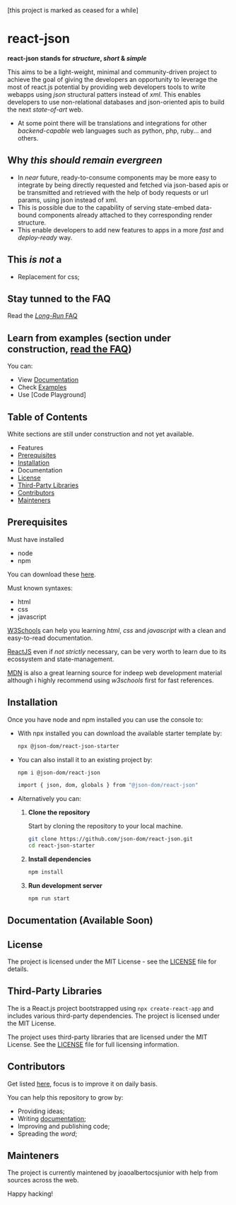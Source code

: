 [this project is marked as ceased for a while]
# react-json

**react-json stands for _structure_, _short_ & _simple_**

This aims to be a light-weight, minimal and community-driven project to achieve the goal of giving the developers an opportunity to leverage the most of react.js potential by providing web developers tools to write webapps using _json_ structural patters instead of _xml_. This enables developers to use non-relational databases and json-oriented apis to build the next _state-of-art_ web.

- At some point there will be translations and integrations for other _backend-capable_ web languages such as python, php, ruby... and others.

## Why _this should remain evergreen_

- In _near_ future, ready-to-consume components may be more easy to integrate by being directly requested and fetched via json-based apis or be transmitted and retrieved with the help of body requests or url params, using json instead of xml.
- This is possible due to the capability of serving state-embed data-bound components already attached to they corresponding render structure.
- This enable developers to add new features to apps in a more _fast_ and _deploy-ready_ way.

## This _is not_ a

- Replacement for css;

## Stay tunned to the FAQ

Read the [_Long-Run_ FAQ](./about/faq.md)

## Learn from examples (section under construction, [read the FAQ](./about/faq.md))

You can:

- View [Documentation](./about/docs.md)
- Check [Examples](./examples)
- Use [Code Playground]

## Table of Contents

White sections are still under construction and not yet available.

- Features
- [Prerequisites](#prerequisites)
- [Installation](#installation)
- Documentation
- [License](#license)
- [Third-Party Libraries](#third-party-libraries)
- [Contributors](#contributors)
- [Mainteners](#mainteners)

## Prerequisites

Must have installed

- node
- npm

You can download these [here](https://nodejs.org/en/download/package-manager).

Must known syntaxes:

- html
- css
- javascript

[W3Schools](https://www.w3schools.com/) can help you learning _html_, _css_ and _javascript_ with a clean and easy-to-read documentation.

[ReactJS](https://react.dev/) even if _not strictly_ necessary, can be very worth to learn due to its ecossystem and state-management.

[MDN](https://developer.mozilla.org/en-US/) is also a great learning source for indeep web development material although i highly recommend using _w3schools_ first for fast references.

## Installation

Once you have node and npm installed you can use the console to:

- With npx installed you can download the available starter template by:

	```bash
	npx @json-dom/react-json-starter

- You can also install it to an existing project by:

	```bash
	npm i @json-dom/react-json
	
	import { json, dom, globals } from "@json-dom/react-json"

- Alternatively you can:

	1. **Clone the repository**

	   Start by cloning the repository to your local machine. 

	   ```bash
	   git clone https://github.com/json-dom/react-json.git
	   cd react-json-starter  
	   
	2. **Install dependencies**

		```bash
		npm install
		
	2. **Run development server**	
		
		```bash
		npm run start


## Documentation (Available Soon)

## License

The project is licensed under the MIT License - see the [LICENSE](./LICENSE.txt) file for details.

## Third-Party Libraries

The is a React.js project bootstrapped using `npx create-react-app` and includes various third-party dependencies. The project is licensed under the MIT License.

The project uses third-party libraries that are licensed under the MIT License. See the [LICENSE](./LICENSE.txt) file for full licensing information.

## Contributors

Get listed [here](./about/contributors.txt), focus is to improve it on daily basis.

You can help this repository to grow by:

- Providing ideas;
- Writing [documentation](./about/docs.md);
- Improving and publishing code;
- Spreading the _word_;

## Mainteners

The project is currently maintened by joaoalbertocsjunior with help from sources across the web.

Happy hacking!
